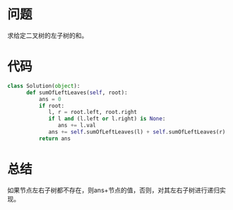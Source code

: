 # 问题
求给定二叉树的左子树的和。
# 代码
```python
class Solution(object):
      def sumOfLeftLeaves(self, root):
          ans = 0
          if root:
             l, r = root.left, root.right
             if l and (l.left or l.right) is None:
                ans += l.val
             ans += self.sumOfLeftLeaves(l) + self.sumOfLeftLeaves(r)
          return ans
```
# 总结
如果节点左右子树都不存在，则ans+节点的值，否则，对其左右子树进行递归实现。
